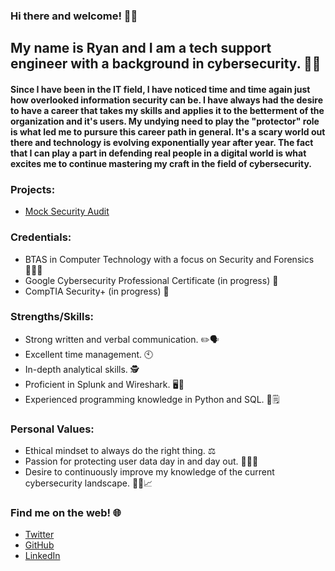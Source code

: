 ### Hi there and welcome! 🙋‍♂️

## My name is Ryan and I am a tech support engineer with a background in cybersecurity. 👨‍💻

#### Since I have been in the IT field, I have noticed time and time again just how overlooked information security can be. I have always had the desire to have a career that takes my skills and applies it to the betterment of the organization and it's users. My undying need to play the "protector" role is what led me to pursure this career path in general. It's a scary world out there and technology is evolving exponentially year after year. The fact that I can play a part in defending real people in a digital world is what excites me to continue mastering my craft in the field of cybersecurity.

### Projects:
* [Mock Security Audit](https://cybersecryan.github.io/mock-security-audit/)

### Credentials:
* BTAS in Computer Technology with a focus on Security and Forensics 👨‍🎓🔎
* Google Cybersecurity Professional Certificate (in progress) 📜
* CompTIA Security+ (in progress) 📜

### Strengths/Skills:
* Strong written and verbal communication. ✏️🗣️
* Excellent time management. 🕙
* In-depth analytical skills. 🕵️
* Proficient in Splunk and Wireshark. 🖥️🦈
* Experienced programming knowledge in Python and SQL. 🐍🗒️

### Personal Values:
* Ethical mindset to always do the right thing. ⚖️
* Passion for protecting user data day in and day out. 👩‍💻🔐
* Desire to continuously improve my knowledge of the current cybersecurity landscape. 👨‍🔬📈

### Find me on the web! 🌐
* [Twitter](https://twitter.com/cybersecryan)
* [GitHub](https://github.com/cybersecryan)
* [LinkedIn](https://www.linkedin.com/in/ryan-d-b04365b8/)
